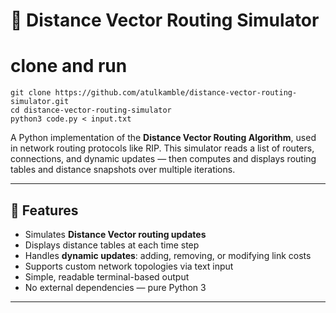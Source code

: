 # 📡 Distance Vector Routing Simulator
# clone and run 
```
git clone https://github.com/atulkamble/distance-vector-routing-simulator.git
cd distance-vector-routing-simulator
python3 code.py < input.txt
```

A Python implementation of the **Distance Vector Routing Algorithm**, used in network routing protocols like RIP. This simulator reads a list of routers, connections, and dynamic updates — then computes and displays routing tables and distance snapshots over multiple iterations.

---

## 📌 Features

- Simulates **Distance Vector routing updates**
- Displays distance tables at each time step
- Handles **dynamic updates**: adding, removing, or modifying link costs
- Supports custom network topologies via text input
- Simple, readable terminal-based output
- No external dependencies — pure Python 3

---

